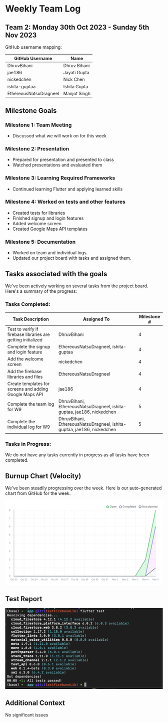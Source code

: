 # Weekly Team Log

## Team 2: Monday 30th Oct 2023 - Sunday 5th Nov 2023

GitHub username mapping:

| GitHub Username | Name |
| --- | --- |
| DhruvBihani | Dhruv Bihani |
| jae186 | Jayati Gupta |
| nickedchen | Nick Chen |
| ishita-guptaa | Ishita Gupta |
| EthereousNatsuDragneel | Manjot Singh |

## Milestone Goals

### Milestone 1: Team Meeting

- Discussed what we will work on for this week

### Milestone 2: Presentation

- Prepared for presentation and presented to class
- Watched presentations and evaluated them

### Milestone 3: Learning Required Frameworks

- Continued learning Flutter and applying learned skills

### Milestone 4: Worked on tests and other features

- Created tests for libraries
- Finished signup and login features
- Added welcome screen
- Created Google Maps API templates

### Milestone 5: Documentation

- Worked on team and individual logs.
- Updated our project board with tasks and assigned them.

## Tasks associated with the goals

We've been actively working on several tasks from the project board. Here's a summary of the progress:

### Tasks Completed:

| Task Description | Assigned To | Milestone # |
| --- | --- | --- |
| Test to verify if firebase libraries are getting initialized | DhruvBihani | 4 |
| Complete the signup and login feature | EthereousNatsuDragneel, ishita-guptaa | 4 |
| Add the welcome screen | nickedchen | 4 |
| Add the firebase libraries and files | EthereousNatsuDragneel | 4 |
| Create templates for screens and adding Google Maps API | jae186 | 4 |
| Complete the team log for W9 | DhruvBihani, EthereousNatsuDragneel, ishita-guptaa, jae186, nickedchen | 5 |
| Complete the individual log for W9 | DhruvBihani, EthereousNatsuDragneel, ishita-guptaa, jae186, nickedchen | 5 |

### Tasks in Progress:

We do not have any tasks currently in progress as all tasks have been completed.

## Burnup Chart (Velocity)

We've been steadily progressing over the week. Here is our auto-generated chart from GitHub for the week.

![Untitled](./Burnup%20Charts/burnupWeek9.png)

## Test Report

![Untitled](./Test%20Reports/testWeek9.png)

## Additional Context

No significant issues

